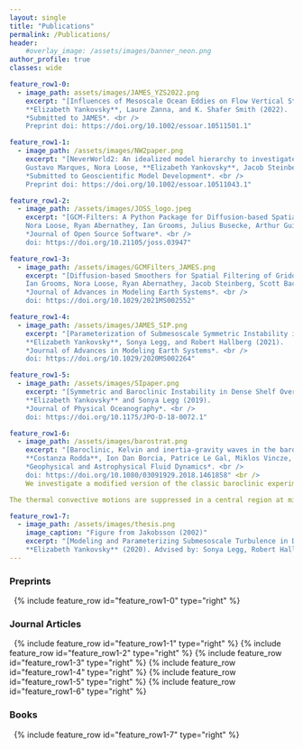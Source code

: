 ```yaml
---
layout: single
title: "Publications"
permalink: /Publications/
header:
    #overlay_image: /assets/images/banner_neon.png
author_profile: true
classes: wide

feature_row1-0:
  - image_path: assets/images/JAMES_YZS2022.png
    excerpt: "[Influences of Mesoscale Ocean Eddies on Flow Vertical Structure in a Resolution-Based Model Hierarchy](https://www.essoar.org/doi/10.1002/essoar.10511501.1) <br /> 
    **Elizabeth Yankovsky**, Laure Zanna, and K. Shafer Smith (2022). 
    *Submitted to JAMES*. <br /> 
    Preprint doi: https://doi.org/10.1002/essoar.10511501.1"

feature_row1-1:
  - image_path: /assets/images/NW2paper.png
    excerpt: "[NeverWorld2: An idealized model hierarchy to investigate ocean mesoscale eddies across resolutions](https://doi.org/10.5194/gmd-15-6567-2022)  <br />
    Gustavo Marques, Nora Loose, **Elizabeth Yankovsky**, Jacob Steinberg, Chiung-Yin Chang, Neeraja Bhamidipati, Alistair Adcroft, Baylor Fox-Kemper, Stephen Griffies, Robert Hallberg, Malte Jansen, Hemant Khatri, and Laure Zanna (2022).
    *Submitted to Geoscientific Model Development*. <br />
    Preprint doi: https://doi.org/10.1002/essoar.10511043.1"

feature_row1-2:
  - image_path: /assets/images/JOSS_logo.jpeg
    excerpt: "[GCM-Filters: A Python Package for Diffusion-based Spatial Filtering of Gridded Data](https://doi.org/10.21105/joss.03947)  <br />
    Nora Loose, Ryan Abernathey, Ian Grooms, Julius Busecke, Arthur Guillaumin, **Elizabeth Yankovsky**, Gustavo Marques, Jacob Steinberg, Andrew Slavin Ross, Hemant Khatri, Scott Bachman, Laure Zanna, and Paige Martin (2022).
    *Journal of Open Source Software*. <br />
    doi: https://doi.org/10.21105/joss.03947"

feature_row1-3:
  - image_path: /assets/images/GCMFilters_JAMES.png
    excerpt: "[Diffusion-based Smoothers for Spatial Filtering of Gridded Geophysical Data](https://doi.org/10.1029/2021MS002552)  <br />
    Ian Grooms, Nora Loose, Ryan Abernathey, Jacob Steinberg, Scott Bachman, Gustavo Marques, Arthur Guillaumin, and **Elizabeth Yankovsky** (2021).
    *Journal of Advances in Modeling Earth Systems*. <br />
    doi: https://doi.org/10.1029/2021MS002552"

feature_row1-4:
  - image_path: /assets/images/JAMES_SIP.png
    excerpt: "[Parameterization of Submesoscale Symmetric Instability in Dense Flows Along Topography](https://doi.org/10.1029/2020MS002264)  <br />
    **Elizabeth Yankovsky**, Sonya Legg, and Robert Hallberg (2021).
    *Journal of Advances in Modeling Earth Systems*. <br />
    doi: https://doi.org/10.1029/2020MS002264"

feature_row1-5:
  - image_path: /assets/images/SIpaper.png
    excerpt: "[Symmetric and Baroclinic Instability in Dense Shelf Overflows](https://doi.org/10.1175/JPO-D-18-0072.1)  <br />
    **Elizabeth Yankovsky** and Sonya Legg (2019).
    *Journal of Physical Oceanography*. <br />
    doi: https://doi.org/10.1175/JPO-D-18-0072.1"

feature_row1-6:
  - image_path: /assets/images/barostrat.png
    excerpt: "[Baroclinic, Kelvin and inertia-gravity waves in the barostrat instability experiment]( https://doi.org/10.1080/03091929.2018.1461858) <br />
    **Costanza Rodda**, Ion Dan Borcia, Patrice Le Gal, Miklos Vincze, and Uwe Harlander (2018).
    *Geophysical and Astrophysical Fluid Dynamics*. <br />
    doi: https://doi.org/10.1080/03091929.2018.1461858" <br />
    We investigate a modified version of the classic baroclinic experiment--the barostrat experiment--in which a juxtaposition of convective and motionless stratified layers is created by introducing a vertical salt stratification. 

The thermal convective motions are suppressed in a central region at mid-depth of the rotating tank, therefore double-diffusive convection rolls can develop only in thin layers located at top and bottom, where the salt stratification is weakest. For high enough rotation rates, the baroclinic instability destabilises the flow in the top and the bottom shallow convective layers, generating cyclonic and anticyclonic eddies separated by the stable stratified layer. Thanks to this alternation of layers resembling the convective and radiative layers of stars, the planetary’s atmospheric troposphere and stratosphere or turbulent layers at the sea surface above stratified waters, this new laboratory setup is of interest for both astrophysics and geophysical sciences.

feature_row1-7:
  - image_path: /assets/images/thesis.png
    image_caption: "Figure from Jakobsson (2002)"
    excerpt: "[Modeling and Parameterizing Submesoscale Turbulence in Dense Arctic Flows](https://dataspace.princeton.edu/handle/88435/dsp014f16c588m) <br />
    **Elizabeth Yankovsky** (2020). Advised by: Sonya Legg, Robert Hallberg, Rong Zhang, and Stephen Griffies."
--- 
```


### Preprints
&nbsp;
{% include feature_row id="feature_row1-0" type="right" %}
### Journal Articles
&nbsp;
{% include feature_row id="feature_row1-1" type="right" %}
{% include feature_row id="feature_row1-2" type="right" %}
{% include feature_row id="feature_row1-3" type="right" %}
{% include feature_row id="feature_row1-4" type="right" %}
{% include feature_row id="feature_row1-5" type="right" %}
{% include feature_row id="feature_row1-6" type="right" %}
### Books
&nbsp;
{% include feature_row id="feature_row1-7" type="right" %}
